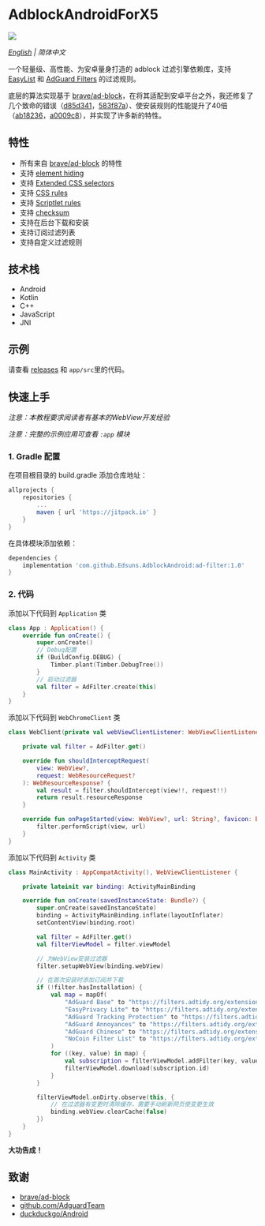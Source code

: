 # AdblockAndroidForX5

[![](https://jitpack.io/v/Edsuns/AdblockAndroid.svg)](https://jitpack.io/#Edsuns/AdblockAndroid)

*[English](README.md) | 简体中文*

一个轻量级、高性能、为安卓量身打造的 adblock 过滤引擎依赖库，支持 [EasyList](https://easylist.to/) 和 [AdGuard Filters](https://kb.adguard.com/en/general/how-to-create-your-own-ad-filters) 的过滤规则。

底层的算法实现基于 [brave/ad-block](https://github.com/brave/ad-block)，在将其适配到安卓平台之外，我还修复了几个致命的错误（[d85d341](https://github.com/Edsuns/AdblockAndroid/commit/d85d341692efbde551712f44b79ae590f4df64d5)，[583f87a](https://github.com/Edsuns/AdblockAndroid/commit/583f87a2b193257aff797e3f6ba093e619700335)）、使安装规则的性能提升了40倍（[ab18236](https://github.com/Edsuns/AdblockAndroid/commit/ab182369edcd2c86d6fbc3e9e2d85ca8ec82954e)，[a0009c8](https://github.com/Edsuns/AdblockAndroid/commit/a0009c83857f435ea6c055a2b5fff6ec3ee88bdc)），并实现了许多新的特性。

## 特性

- 所有来自 [brave/ad-block](https://github.com/brave/ad-block) 的特性
- 支持 [element hiding](https://kb.adguard.com/en/general/how-to-create-your-own-ad-filters#cosmetic-elemhide-rules)
- 支持 [Extended CSS selectors](https://kb.adguard.com/en/general/how-to-create-your-own-ad-filters#extended-css-selectors)
- 支持 [CSS rules](https://kb.adguard.com/en/general/how-to-create-your-own-ad-filters#cosmetic-css-rules)
- 支持 [Scriptlet rules](https://kb.adguard.com/en/general/how-to-create-your-own-ad-filters#scriptlets)
- 支持 [checksum](https://hg.adblockplus.org/adblockplus/file/tip/validateChecksum.py)
- 支持在后台下载和安装
- 支持订阅过滤列表
- 支持自定义过滤规则

## 技术栈

- Android
- Kotlin
- C++
- JavaScript
- JNI

## 示例

请查看 [releases](https://github.com/Edsuns/AdblockAndroid/releases) 和 `app/src`里的代码。

## 快速上手

*注意：本教程要求阅读者有基本的WebView开发经验*

*注意：完整的示例应用可查看 `:app` 模块*

### 1. Gradle 配置

在项目根目录的 build.gradle 添加仓库地址：

```groovy
allprojects {
    repositories {
        ...
        maven { url 'https://jitpack.io' }
    }
}
```

在具体模块添加依赖：

```groovy
dependencies {
    implementation 'com.github.Edsuns.AdblockAndroid:ad-filter:1.0'
}
```

### 2. 代码

添加以下代码到 `Application` 类

```kotlin
class App : Application() {
    override fun onCreate() {
        super.onCreate()
        // Debug配置
        if (BuildConfig.DEBUG) {
            Timber.plant(Timber.DebugTree())
        }
        // 启动过滤器
        val filter = AdFilter.create(this)
    }
}
```

添加以下代码到 `WebChromeClient` 类

```kotlin
class WebClient(private val webViewClientListener: WebViewClientListener) : WebViewClient() {

    private val filter = AdFilter.get()

    override fun shouldInterceptRequest(
        view: WebView?,
        request: WebResourceRequest?
    ): WebResourceResponse? {
        val result = filter.shouldIntercept(view!!, request!!)
        return result.resourceResponse
    }

    override fun onPageStarted(view: WebView?, url: String?, favicon: Bitmap?) {
        filter.performScript(view, url)
    }
}
```

添加以下代码到 `Activity` 类

```kotlin
class MainActivity : AppCompatActivity(), WebViewClientListener {

    private lateinit var binding: ActivityMainBinding

    override fun onCreate(savedInstanceState: Bundle?) {
        super.onCreate(savedInstanceState)
        binding = ActivityMainBinding.inflate(layoutInflater)
        setContentView(binding.root)

        val filter = AdFilter.get()
        val filterViewModel = filter.viewModel

        // 为WebView安装过滤器
        filter.setupWebView(binding.webView)

        // 在首次安装时添加订阅并下载
        if (!filter.hasInstallation) {
            val map = mapOf(
                "AdGuard Base" to "https://filters.adtidy.org/extension/chromium/filters/2.txt",
                "EasyPrivacy Lite" to "https://filters.adtidy.org/extension/chromium/filters/118_optimized.txt",
                "AdGuard Tracking Protection" to "https://filters.adtidy.org/extension/chromium/filters/3.txt",
                "AdGuard Annoyances" to "https://filters.adtidy.org/extension/chromium/filters/14.txt",
                "AdGuard Chinese" to "https://filters.adtidy.org/extension/chromium/filters/224.txt",
                "NoCoin Filter List" to "https://filters.adtidy.org/extension/chromium/filters/242.txt"
            )
            for ((key, value) in map) {
                val subscription = filterViewModel.addFilter(key, value)
                filterViewModel.download(subscription.id)
            }
        }

        filterViewModel.onDirty.observe(this, {
            // 在过滤器有变更时清除缓存，需要手动刷新网页使变更生效
            binding.webView.clearCache(false)
        })
    }
}
```

**大功告成！**

## 致谢

- [brave/ad-block](https://github.com/brave/ad-block)
- [github.com/AdguardTeam](https://github.com/AdguardTeam)
- [duckduckgo/Android](https://github.com/duckduckgo/Android)
